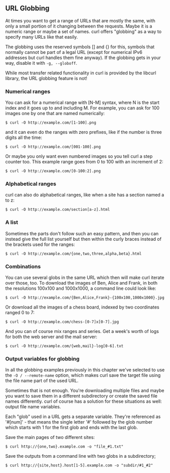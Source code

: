 ## URL Globbing

At times you want to get a range of URLs that are mostly the same, with only a
small portion of it changing between the requests. Maybe it is a numeric range
or maybe a set of names. curl offers "globbing" as a way to specify many URLs
like that easily.

The globbing uses the reserved symbols [] and {} for this, symbols that
normally cannot be part of a legal URL (except for numerical IPv6 addresses
but curl handles them fine anyway). If the globbing gets in your way, disable
it with `-g, --globoff`.

While most transfer related functionality in curl is provided by the libcurl
library, the URL globbing feature is not!

### Numerical ranges

You can ask for a numerical range with [N-M] syntax, where N is the start
index and it goes up to and including M. For example, you can ask for 100
images one by one that are named numerically:

    $ curl -O http://example.com/[1-100].png

and it can even do the ranges with zero prefixes, like if the number is
three digits all the time:

    $ curl -O http://example.com/[001-100].png

Or maybe you only want even numbered images so you tell curl a step counter
too. This example range goes from 0 to 100 with an increment of 2:

    $ curl -O http://example.com/[0-100:2].png

### Alphabetical ranges

curl can also do alphabetical ranges, like when a site has a section named a
to z:

    $ curl -O http://example.com/section[a-z].html

### A list

Sometimes the parts don't follow such an easy pattern, and then you can
instead give the full list yourself but then within the curly braces instead
of the brackets used for the ranges:

    $ curl -O http://example.com/{one,two,three,alpha,beta}.html

### Combinations

You can use several globs in the same URL which then will make curl iterate
over those, too. To download the images of Ben, Alice and Frank, in both the
resolutions 100x100 and 1000x1000, a command line could look like:

    $ curl -O http://example.com/{Ben,Alice,Frank}-{100x100,1000x1000}.jpg

Or download all the images of a chess board, indexed by two coordinates ranged
0 to 7:

    $ curl -O http://example.com/chess-[0-7]x[0-7].jpg

And you can of course mix ranges and series. Get a week's worth of logs for
both the web server and the mail server:

    $ curl -O http://example.com/{web,mail}-log[0-6].txt

### Output variables for globbing

In all the globbing examples previously in this chapter we've selected to use
the `-O / --remote-name` option, which makes curl save the target file using
the file name part of the used URL.

Sometimes that is not enough. You're downloading multiple files and maybe you
want to save them in a different subdirectory or create the saved file names
differently. curl of course has a solution for these situations as well:
output file name variables.

Each "glob" used in a URL gets a separate variable. They're referenced as
'#[num]' - that means the single letter '#' followed by the glob number which
starts with 1 for the first glob and ends with the last glob.

Save the main pages of two different sites:

    $ curl http://{one,two}.example.com -o "file_#1.txt"

Save the outputs from a command line with two globs in a subdirectory;

    $ curl http://{site,host}.host[1-5].example.com -o "subdir/#1_#2"
